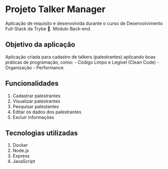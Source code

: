 # Projeto Talker Manager

  Aplicação de requisito e desenvolvida durante o curso de Desenvolvimento Full-Stack da Trybe 🚀. Módulo Back-end.


## Objetivo da aplicação
  Aplicação criada para cadastro de talkers (palestrantes) aplicando boas práticas de programação, como:
    - Código Limpo e Legível (Clean Code)
    - Organização
    - Performance

## Funcionalidades
  1. Cadastrar palestrantes
  2. Visualizar palestrantes
  3. Pesquisar palestantes
  4. Editar os dados dos palestrantes
  5. Excluir informações
   
## Tecnologias utilizadas
  1. Docker
  2. Node.js
  3. Express
  4. JavaScript

